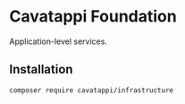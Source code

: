 # Cavatappi Foundation

Application-level services.

## Installation

```shell
composer require cavatappi/infrastructure
```